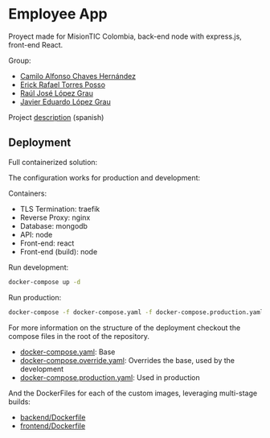 # Employee App

Proyect made for MisionTIC Colombia, back-end node with express.js, front-end React.

Group:

- [Camilo Alfonso Chaves Hernández](https://github.com/camichaves79)
- [Erick Rafael Torres Posso](https://github.com/erictorresco)
- [Raúl José López Grau](https://github.com/galoryzen)
- [Javier Eduardo López Grau](https://github.com/muniter)

 Project [description](./RUBRICA.md) (spanish)

## Deployment

Full containerized solution:

The configuration works for production and development:

Containers:

- TLS Termination: traefik
- Reverse Proxy: nginx
- Database: mongodb
- API: node
- Front-end: react
- Front-end (build): node

Run development:

```bash
docker-compose up -d
```
Run production:

```bash
docker-compose -f docker-compose.yaml -f docker-compose.production.yaml up -d
```

For more information on the structure of the deployment checkout the compose files in the root of the repository.

- [docker-compose.yaml](docker-compose.yaml): Base
- [docker-compose.override.yaml](docker-compose.override.yaml): Overrides the base, used by the development
- [docker-compose.production.yaml](docker-compose.production.yaml): Used in production

And the DockerFiles for each of the custom images, leveraging multi-stage builds:

- [backend/Dockerfile](backend/Dockerfile)
- [frontend/Dockerfile](frontend/Dockerfile)
